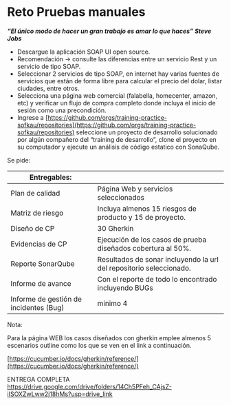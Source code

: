 # Reto Pruebas manuales

***“El único modo de hacer un gran trabajo es amar lo que haces” Steve Jobs***

- Descargue la aplicación SOAP UI open source.
- Recomendación → consulte las diferencias entre un servicio Rest y un servicio de tipo SOAP.
- Seleccionar 2 servicios  de tipo SOAP, en internet hay varias fuentes de servicios que están de forma libre para calcular el precio del dolar, listar ciudades, entre otros.
- Selecciona una página web comercial (falabella, homecenter, amazon, etc) y verificar un flujo de compra completo donde incluya el inicio de sesión como una precondición.
- Ingrese a [https://github.com/orgs/training-practice-sofkau/repositories](https://github.com/orgs/training-practice-sofkau/repositories)  seleccione un proyecto de desarrollo solucionado por algún compañero del “training de desarrollo”, clone el proyecto en su computador y ejecute un análisis de código estatico con SonaQube.

Se pide: 

| Entregables:  |  |
| --- | --- |
| Plan de calidad | Página Web y servicios seleccionados |
| Matriz de riesgo | Incluya almenos 15 riesgos de producto y 15 de proyecto. |
| Diseño de CP | 30 Gherkin |
| Evidencias de CP | Ejecución de los casos de prueba diseñados cobertura al 50%. |
| Reporte SonarQube | Resultados de sonar incluyendo la url del repositorio seleccionado. |
| Informe de avance | Con el reporte de todo lo encontrado incluyendo BUGs |
| Informe de gestión de incidentes (Bug) | minimo 4 |

Nota:

Para la página WEB los casos diseñados con gherkin emplee almenos 5 escenarios outline como los que se ven en el link a continuación.

[https://cucumber.io/docs/gherkin/reference/](https://cucumber.io/docs/gherkin/reference/)


ENTREGA COMPLETA
https://drive.google.com/drive/folders/14Ch5PFeh_CAjsZ-iISOXZwLww2j18hMs?usp=drive_link
